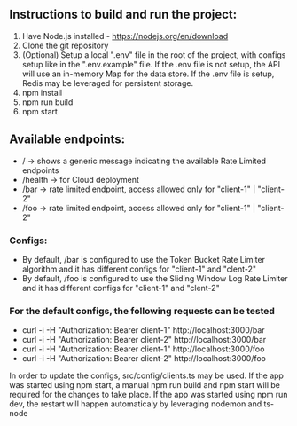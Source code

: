 ## Instructions to build and run the project:
1. Have Node.js installed - https://nodejs.org/en/download
2. Clone the git repository
3. (Optional) Setup a local ".env" file in the root of the project, with configs setup like in the ".env.example" file. If the .env file is not setup, the API will use an in-memory Map for the data store. If the .env file is setup, Redis may be leveraged for persistent storage.
3. npm install
4. npm run build
5. npm start


## Available endpoints:
- / -> shows a generic message indicating the available Rate Limited endpoints
- /health -> for Cloud deployment
- /bar -> rate limited endpoint, access allowed only for "client-1" | "client-2"
- /foo -> rate limited endpoint, access allowed only for "client-1" | "client-2"

### Configs:
- By default, /bar is configured to use the Token Bucket Rate Limiter algorithm and it has different configs for "client-1" and "clent-2"
- By default, /foo is configured to use the Sliding Window Log Rate Limiter and it has different configs for "client-1" and "clent-2"

### For the default configs, the following requests can be tested
- curl -i -H "Authorization: Bearer client-1" http://localhost:3000/bar
- curl -i -H "Authorization: Bearer client-2" http://localhost:3000/bar
- curl -i -H "Authorization: Bearer client-1" http://localhost:3000/foo
- curl -i -H "Authorization: Bearer client-2" http://localhost:3000/foo

In order to update the configs, src/config/clients.ts may be used. If the app was started using npm start, a manual npm run build and npm start will be required for the changes to take place. If the app was started using npm run dev, the restart will happen automaticaly by leveraging nodemon and ts-node
